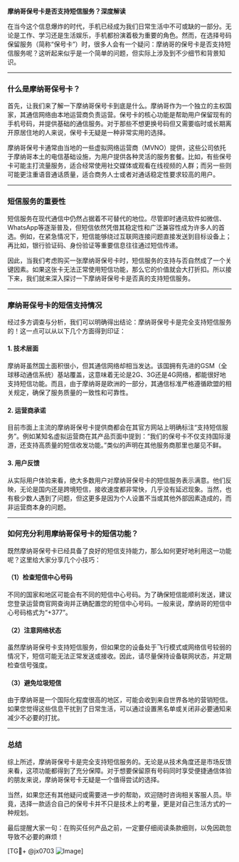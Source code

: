 **摩纳哥保号卡是否支持短信服务？深度解读**

在当今这个信息爆炸的时代，手机已经成为我们日常生活中不可或缺的一部分。无论是工作、学习还是生活娱乐，手机都扮演着极为重要的角色。然而，在选择号码保留服务（简称“保号卡”）时，很多人会有一个疑问：摩纳哥的保号卡是否支持短信服务呢？这听起来似乎是一个简单的问题，但实际上涉及到不少细节和背景知识。

---

### 什么是摩纳哥保号卡？

首先，让我们来了解一下摩纳哥保号卡到底是什么。摩纳哥作为一个独立的主权国家，其通信网络由本地运营商负责运营。保号卡的核心功能是帮助用户保留现有的手机号码，并提供基础的通信服务。对于那些不想更换号码但又需要临时或长期离开原居住地的人来说，保号卡无疑是一种非常实用的选择。

摩纳哥保号卡通常由当地的一些虚拟网络运营商（MVNO）提供，这些公司依托于摩纳哥本土的电信基础设施，为用户提供各种灵活的服务套餐。比如，有些保号卡可能主打流量服务，适合经常使用社交媒体或观看在线视频的人群；而另一些则可能更注重语音通话质量，适合商务人士或者对通话稳定性要求较高的用户。

---

### 短信服务的重要性

短信服务在现代通信中仍然占据着不可替代的地位。尽管即时通讯软件如微信、WhatsApp等逐渐普及，但短信依然凭借其稳定性和广泛兼容性成为许多人的首选。例如，在紧急情况下，短信能够绕过互联网连接问题直接发送到目标设备上；再比如，银行验证码、身份验证等重要信息往往通过短信传递。

因此，当我们考虑购买一张摩纳哥保号卡时，短信服务的支持与否自然成了一个关键因素。如果这张卡无法正常使用短信功能，那么它的价值就会大打折扣。所以接下来，我们就来深入探讨一下摩纳哥保号卡是否真的支持短信服务。

---

### 摩纳哥保号卡的短信支持情况

经过多方调查与分析，我们可以明确得出结论：摩纳哥保号卡是完全支持短信服务的！这一点可以从以下几个方面得到印证：

#### 1. **技术层面**
摩纳哥虽然国土面积很小，但其通信网络却相当发达。该国拥有先进的GSM（全球移动通信系统）基站覆盖，这意味着无论是2G、3G还是4G网络，都能很好地支持短信功能。而且，由于摩纳哥是欧洲的一部分，其通信标准严格遵循欧盟的相关规定，确保了服务质量的一致性和可靠性。

#### 2. **运营商承诺**
目前市面上主流的摩纳哥保号卡提供商都会在其官方网站上明确标注“支持短信服务”。例如某知名虚拟运营商在其产品页面中提到：“我们的保号卡不仅支持国际漫游，还支持高质量的短信收发功能。”类似的声明在其他服务商那里也屡见不鲜。

#### 3. **用户反馈**
从实际用户体验来看，绝大多数用户对摩纳哥保号卡的短信服务表示满意。他们反映，无论是国内还是跨境短信，接收速度都非常快，几乎没有延迟现象。当然，也有极少数人遇到了问题，但这更多是因为个人设置不当或其他外部因素造成的，而非运营商本身的问题。

---

### 如何充分利用摩纳哥保号卡的短信功能？

既然摩纳哥保号卡已经具备了良好的短信支持能力，那么如何更好地利用这一功能呢？这里给大家分享几个小技巧：

#### （1）检查短信中心号码
不同的国家和地区可能会有不同的短信中心号码。为了确保短信能顺利发送，建议您登录运营商官网查询并正确配置您的短信中心号码。一般来说，摩纳哥的短信中心号码格式为“+377”。

#### （2）注意网络状态
虽然摩纳哥保号卡支持短信服务，但如果您的设备处于飞行模式或网络信号较弱的情况下，短信可能无法正常发送或接收。因此，请尽量保持设备联网状态，并定期检查信号强度。

#### （3）避免垃圾短信
由于摩纳哥是一个国际化程度很高的地区，可能会收到来自世界各地的营销短信。如果您觉得这些信息干扰到了日常生活，可以通过设置黑名单或关闭非必要通知来减少不必要的打扰。

---

### 总结

综上所述，摩纳哥保号卡是完全支持短信服务的。无论是从技术角度还是市场反馈来看，这项功能都得到了充分保障。对于想要保留原有号码同时享受便捷通信体验的朋友来说，摩纳哥保号卡无疑是一个值得尝试的选择。

当然，如果您还有其他疑问或需要进一步的帮助，欢迎随时咨询相关客服人员。毕竟，选择一款适合自己的保号卡并不只是技术上的考量，更是对自己生活方式的一种规划。

最后提醒大家一句：在购买任何产品之前，一定要仔细阅读条款细则，以免因疏忽导致不必要的麻烦！

[TG💪+ @jx0703 ![Image](https://github.com/user-attachments/assets/dbca1d08-cadb-493c-b0ec-ad6f7a83f270)]